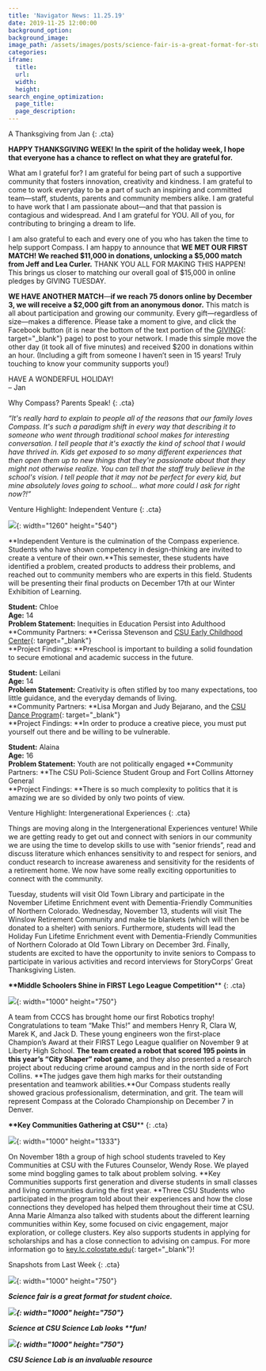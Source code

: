 ```yaml
---
title: 'Navigator News: 11.25.19'
date: 2019-11-25 12:00:00
background_option:
background_image:
image_path: /assets/images/posts/science-fair-is-a-great-format-for-student-choice.jpg
categories:
iframe:
  title:
  url:
  width:
  height:
search_engine_optimization:
  page_title:
  page_description:
---
```


A Thanksgiving from Jan
{: .cta}

**HAPPY THANKSGIVING WEEK\! In the spirit of the holiday week, I hope that everyone has a chance to reflect on what they are grateful for.**

What am I grateful for? I am grateful for being part of such a supportive community that fosters innovation, creativity and kindness. I am grateful to come to work everyday to be a part of such an inspiring and committed team—staff, students, parents and community members alike. I am grateful to have work that I am passionate about—and that that passion is contagious and widespread. And I am grateful for YOU. All of you, for contributing to bringing a dream to life.

I am also grateful to each and every one of you who has taken the time to help support Compass. I am happy to announce that&nbsp;**WE MET OUR FIRST MATCH\! We reached $11,000 in donations, unlocking a $5,000 match from Jeff and Lea Curler.**&nbsp;THANK YOU ALL FOR MAKING THIS HAPPEN\! This brings us closer to matching our overall goal of $15,000 in online pledges by GIVING TUESDAY.

**WE HAVE ANOTHER MATCH**—**if we reach 75 donors online by December 3, we will receive a $2,000 gift from an anonymous donor.**&nbsp;This match is all about participation and growing our community. Every gift—regardless of size—makes a difference. Please take a moment to give, and click the Facebook button (it is near the bottom of the text portion of the&nbsp;[GIVING](https://compassfortcollins.org/giving){: target="_blank"}&nbsp;page) to post to your network. I made this simple move the other day (it took all of five minutes) and received $200 in donations within an hour. (Including a gift from someone I haven’t seen in 15 years\! Truly touching to know your community supports you\!)

HAVE A WONDERFUL HOLIDAY\!<br>– Jan

Why Compass? Parents Speak\!
{: .cta}

*“It's really hard to explain to people all of the reasons that our family loves Compass. It's such a paradigm shift in every way that describing it to someone who went through traditional school makes for interesting conversation. I tell people that it's exactly the kind of school that I would have thrived in. Kids get exposed to so many different experiences that then open them up to new things that they're passionate about that they might not otherwise realize. You can tell that the staff truly believe in the school's vision. I tell people that it may not be perfect for every kid, but mine absolutely loves going to school… what more could I ask for right now?\!”*

Venture Highlight: Independent Venture
{: .cta}

![](/assets/images/independent-ventures-at-compass-community-collaborative-school-big-picture-learning.jpg){: width="1260" height="540"}

**Independent Venture is the culmination of the Compass experience. Students who have shown competency in design-thinking are invited to create a venture of their own.**This semester, these students have identified a problem, created products to address their problems, and reached out to community members who are experts in this field. Students will be presenting their final products on December 17th at our Winter Exhibition of Learning.

**Student:**&nbsp;Chloe<br>**Age:**&nbsp;14<br>**Problem Statement:**&nbsp;Inequities in Education Persist into Adulthood&nbsp;<br>**Community Partners:&nbsp;**Cerissa Stevenson and&nbsp;[CSU Early Childhood Center](https://www.chhs.colostate.edu/ecc/){: target="_blank"}<br>**Project Findings:&nbsp;**Preschool is important to building a solid foundation to secure emotional and academic success in the future.&nbsp;

**Student:**&nbsp;Leilani<br>**Age:**&nbsp;14<br>**Problem Statement:**&nbsp;Creativity is often stifled by too many expectations, too little guidance, and the everyday demands of living.&nbsp;<br>**Community Partners:&nbsp;**Lisa Morgan and Judy Bejarano, and the&nbsp;[CSU Dance Program](https://dance.colostate.edu/){: target="_blank"}<br>**Project Findings:&nbsp;**In order to produce a creative piece, you must put yourself out there and be willing to be vulnerable.&nbsp;&nbsp;

**Student:**&nbsp;Alaina&nbsp;<br>**Age:**&nbsp;16<br>**Problem Statement:**&nbsp;Youth are not politically engaged&nbsp;**Community Partners:&nbsp;**The CSU Poli-Science Student Group and Fort Collins Attorney General&nbsp;<br>**Project Findings:&nbsp;**There is so much complexity to politics that it is amazing we are so divided by only two points of view.&nbsp;

Venture Highlight: Intergenerational Experiences
{: .cta}

Things are moving along in the Intergenerational Experiences venture\! While we are getting ready to get out and connect with seniors in our community we are using the time to develop skills to use with “senior friends”, read and discuss literature which enhances sensitivity to and respect for seniors, and conduct research to increase awareness and sensitivity for the residents of a retirement home. We now have some really exciting opportunities to connect with the community.&nbsp;

Tuesday, students will visit Old Town Library and participate in the November Lifetime Enrichment event with Dementia-Friendly Communities of Northern Colorado. Wednesday, November 13, students will visit The Winslow Retirement Community and make tie blankets (which will then be donated to a shelter) with seniors. Furthermore, students will lead the Holiday Fun Lifetime Enrichment event with Dementia-Friendly Communities of Northern Colorado at Old Town Library on December 3rd. Finally, students are excited to have the opportunity to invite seniors to Compass to participate in various activities and record interviews for StoryCorps’ Great Thanksgiving Listen.&nbsp;

**\*\*Middle Schoolers Shine in FIRST Lego League Competition**\*\*
{: .cta}

![](/assets/images/team--make-this--was-the-champion-at-their-first-lego-league-qualifier-and-are-on-to-the-state-competition.jpg){: width="1000" height="750"}

A team from CCCS has brought home our first Robotics trophy\! Congratulations to team “Make This\!” and members Henry R, Clara W, Marek K, and Jack D. These young engineers won the first-place Champion’s Award at their FIRST Lego League qualifier on November 9 at Liberty High School.&nbsp;**The team created a robot that scored 195 points in this year’s “City Shaper” robot game**, and they also presented a research project about reducing crime around campus and in the north side of Fort Collins.&nbsp;**The judges gave them high marks for their outstanding presentation and teamwork abilities.**Our Compass students really showed gracious professionalism, determination, and grit. The team will represent Compass at the Colorado Championship on December 7 in Denver.

**\*\*Key Communities Gathering at CSU**\*\*
{: .cta}

![](/assets/images/img-0320.jpg){: width="1000" height="1333"}

On November 18th a group of high school students traveled to Key Communities at CSU with the Futures Counselor, Wendy Rose. We played some mind boggling games to talk about problem solving.&nbsp;**Key Communities supports first generation and diverse students in small classes and living communities during the first year.&nbsp;**Three CSU Students who participated in the program told about their experiences and how the close connections they developed has helped them throughout their time at CSU. Anna Marie Almanza also talked with students about the different learning communities within Key, some focused on civic engagement, major exploration, or college clusters. Key also supports students in applying for scholarships and has a close connection to advising on campus. For more information go to&nbsp;[key.lc.colostate.edu](http://key.lc.colostate.edu/){: target="_blank"}\!

Snapshots from Last Week
{: .cta}

![](/assets/images/science-fair-is-a-great-format-for-student-choice.jpg){: width="1000" height="750"}

***Science fair is a great format for student choice.***

***![](/assets/images/science-at-the-csu-science-lab-looks-fun.jpg){: width="1000" height="750"}***

***Science at CSU Science Lab looks \*\*fun\!***

***![](/assets/images/the-csu-science-lab-is-an-invaluable-resource.jpg){: width="1000" height="750"}***

***CSU Science Lab is an invaluable resource***